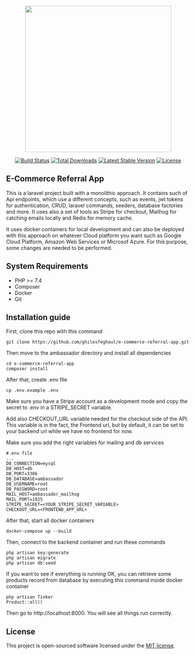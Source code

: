 <p align="center"><a href="https://laravel.com" target="_blank"><img src="https://raw.githubusercontent.com/laravel/art/master/logo-lockup/5%20SVG/2%20CMYK/1%20Full%20Color/laravel-logolockup-cmyk-red.svg" width="400"></a></p>

<p align="center">
<a href="https://travis-ci.org/laravel/framework"><img src="https://travis-ci.org/laravel/framework.svg" alt="Build Status"></a>
<a href="https://packagist.org/packages/laravel/framework"><img src="https://img.shields.io/packagist/dt/laravel/framework" alt="Total Downloads"></a>
<a href="https://packagist.org/packages/laravel/framework"><img src="https://img.shields.io/packagist/v/laravel/framework" alt="Latest Stable Version"></a>
<a href="https://packagist.org/packages/laravel/framework"><img src="https://img.shields.io/packagist/l/laravel/framework" alt="License"></a>
</p>

## E-Commerce Referral App

This is a laravel project built with a monolithic approach. It contains such of Api endpoints, which use a different concepts, such as events, jwt tokens for authentication, CRUD, laravel commands, seeders, database factories and more. It uses also a set of tools as Stripe for checkout, Mailhog for catching emails locally and Redis for memory cache.

It uses docker containers for local development and can also be deployed with this approach on whatever Cloud platform you want such as Google Cloud Platform, Amazon Web Services or Microsof Azure. For this purpose, some changes are needed to be performed.

## System Requirements

- PHP >= 7.4
- Composer
- Docker
- Git

## Installation guide

First, clone this repo with this command

    git clone https://github.com/ghilesfeghoul/e-commerce-referral-app.git

Then move to the ambassador directory and install all dependencies

    cd e-commerce-referral-app
    composer install

After that, create .env file

    cp .env.example .env

Make sure you have a Stripe account as a development mode and copy the secret to .env in a STRIPE_SECRET variable.

Add also CHECKOUT_URL variable needed for the checkout side of the API. This variable is in the fact, the Frontend url, but by default, it can be set to your backend url while we have no frontend for now.

Make sure you add the right variables for mailing and db services

    #.env file
    ...
    DB_CONNECTION=mysql
    DB_HOST=db
    DB_PORT=3306
    DB_DATABASE=ambassador
    DB_USERNAME=root
    DB_PASSWORD=root
    MAIL_HOST=ambassador_mailhog
    MAIL_PORT=1025
    STRIPE_SECRET=<YOUR_STRIPE_SECRET_VARIABLE>
    CHECKOUT_URL=<FRONTEND_APP_URL>


After that, start all docker containers

    docker-compose up --build

Then, connect to the backend container and run these commands

    php artisan key:generate
    php artisan migrate
    php artisan db:seed

If you want to see if everything is running OK, you can retrieve some products record from database by executing this command inside docker container

    php artisan Tinker
    Product::all()

Then go to http://localhost:8000. You will see all things run correctly.



## License

This project is open-sourced software licensed under the [MIT license](https://opensource.org/licenses/MIT).
